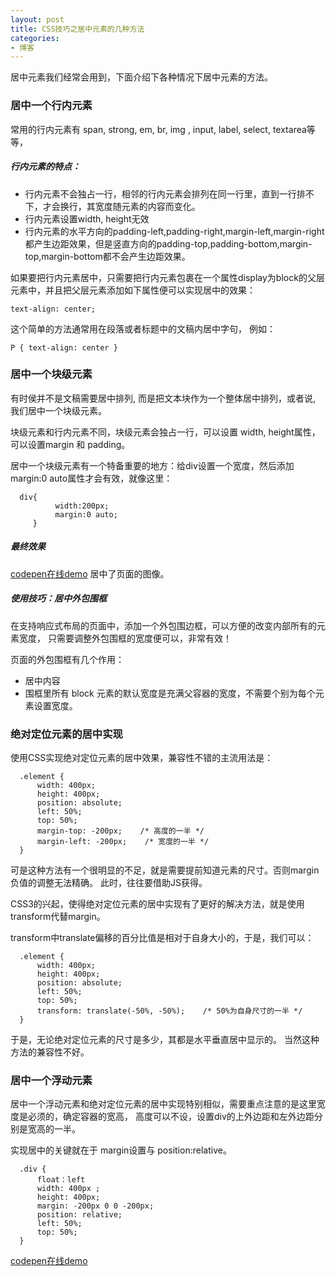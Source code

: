 ```yaml
---
layout: post
title: CSS技巧之居中元素的几种方法
categories:
- 博客
---
```

居中元素我们经常会用到，下面介绍下各种情况下居中元素的方法。

### 居中一个行内元素

常用的行内元素有 span,   strong,   em,  br,  img ,  input,  label,  select,  textarea等等，        
##### 行内元素的特点：

+ 行内元素不会独占一行，相邻的行内元素会排列在同一行里，直到一行排不下，才会换行，其宽度随元素的内容而变化。
+ 行内元素设置width,  height无效
+ 行内元素的水平方向的padding-left,padding-right,margin-left,margin-right 都产生边距效果，但是竖直方向的padding-top,padding-bottom,margin-top,margin-bottom都不会产生边距效果。

如果要把行内元素居中，只需要把行内元素包裹在一个属性display为block的父层元素中，并且把父层元素添加如下属性便可以实现居中的效果：

    text-align: center;

这个简单的方法通常用在段落或者标题中的文稿内居中字句， 例如：

    P { text-align: center }

### 居中一个块级元素

有时侯并不是文稿需要居中排列,
而是把文本块作为一个整体居中排列，或者说, 我们居中一个块级元素。

块级元素和行内元素不同，块级元素会独占一行，可以设置 width, height属性，可以设置margin 和 padding。

居中一个块级元素有一个特备重要的地方：给div设置一个宽度，然后添加margin:0 auto属性才会有效，就像这里：

      div{
              width:200px;
              margin:0 auto;
         }

##### 最终效果
[codepen在线demo](http://codepen.io/runfastlynda/pen/epJByp?editors=110) 居中了页面的图像。

##### 使用技巧：居中外包围框
在支持响应式布局的页面中，添加一个外包围边框，可以方便的改变内部所有的元素宽度，
只需要调整外包围框的宽度便可以，非常有效！

页面的外包围框有几个作用：

+ 居中内容
+ 围框里所有 block 元素的默认宽度是充满父容器的宽度，不需要个别为每个元素设置宽度。


### 绝对定位元素的居中实现

使用CSS实现绝对定位元素的居中效果，兼容性不错的主流用法是：

      .element {
          width: 400px;
          height: 400px;
          position: absolute;
          left: 50%;
          top: 50%;
          margin-top: -200px;    /* 高度的一半 */
          margin-left: -200px;    /* 宽度的一半 */
      }

可是这种方法有一个很明显的不足，就是需要提前知道元素的尺寸。否则margin负值的调整无法精确。
此时，往往要借助JS获得。

CSS3的兴起，使得绝对定位元素的居中实现有了更好的解决方法，就是使用transform代替margin。

transform中translate偏移的百分比值是相对于自身大小的，于是，我们可以：

      .element {
          width: 400px;
          height: 400px;
          position: absolute;
          left: 50%;
          top: 50%;
          transform: translate(-50%, -50%);    /* 50%为自身尺寸的一半 */
      }

于是，无论绝对定位元素的尺寸是多少，其都是水平垂直居中显示的。
当然这种方法的兼容性不好。

### 居中一个浮动元素

居中一个浮动元素和绝对定位元素的居中实现特别相似，需要重点注意的是这里宽度是必须的，确定容器的宽高，
高度可以不设，设置div的上外边距和左外边距分别是宽高的一半。

实现居中的关键就在于 margin设置与 position:relative。

      .div {
          float：left
          width: 400px ;
          height: 400px;
          margin: -200px 0 0 -200px;
          position: relative;
          left: 50%;
          top: 50%;
      }

[codepen在线demo](http://codepen.io/runfastlynda/pen/meVLqE)
